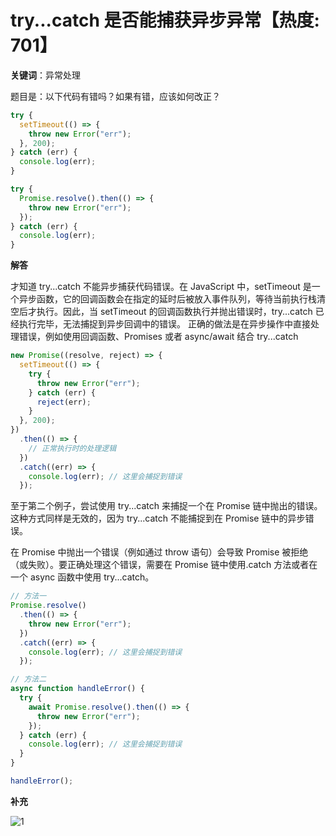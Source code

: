 # try...catch 是否能捕获异步异常【热度: 701】

**关键词**：异常处理

题目是：以下代码有错吗？如果有错，应该如何改正？

```js
try {
  setTimeout(() => {
    throw new Error("err");
  }, 200);
} catch (err) {
  console.log(err);
}

try {
  Promise.resolve().then(() => {
    throw new Error("err");
  });
} catch (err) {
  console.log(err);
}
```

**解答**

才知道 try...catch 不能异步捕获代码错误。在 JavaScript 中，setTimeout 是一个异步函数，它的回调函数会在指定的延时后被放入事件队列，等待当前执行栈清空后才执行。因此，当 setTimeout 的回调函数执行并抛出错误时，try...catch 已经执行完毕，无法捕捉到异步回调中的错误。
正确的做法是在异步操作中直接处理错误，例如使用回调函数、Promises 或者 async/await 结合 try...catch

```js
new Promise((resolve, reject) => {
  setTimeout(() => {
    try {
      throw new Error("err");
    } catch (err) {
      reject(err);
    }
  }, 200);
})
  .then(() => {
    // 正常执行时的处理逻辑
  })
  .catch((err) => {
    console.log(err); // 这里会捕捉到错误
  });
```

至于第二个例子，尝试使用 try...catch 来捕捉一个在 Promise 链中抛出的错误。这种方式同样是无效的，因为 try...catch 不能捕捉到在 Promise 链中的异步错误。

在 Promise 中抛出一个错误（例如通过 throw 语句）会导致 Promise 被拒绝（或失败）。要正确处理这个错误，需要在 Promise 链中使用.catch 方法或者在一个 async 函数中使用 try...catch。

```js
// 方法一
Promise.resolve()
  .then(() => {
    throw new Error("err");
  })
  .catch((err) => {
    console.log(err); // 这里会捕捉到错误
  });

// 方法二
async function handleError() {
  try {
    await Promise.resolve().then(() => {
      throw new Error("err");
    });
  } catch (err) {
    console.log(err); // 这里会捕捉到错误
  }
}

handleError();
```

**补充**

![1](https://p6-juejin.byteimg.com/tos-cn-i-k3u1fbpfcp/0729c13766834971947e0f9c78a00b43~tplv-k3u1fbpfcp-jj-mark:0:0:0:0:q75.avis#?w=686&h=182&s=24314&e=png&b=fcfcfc)